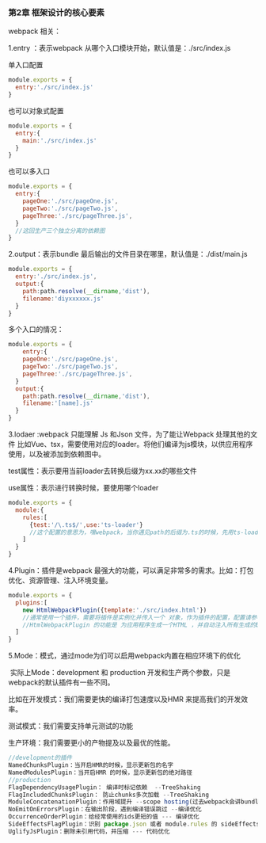 ### 第2章  框架设计的核心要素

webpack 相关：

1.entry ：表示webpack 从哪个入口模块开始，默认值是：./src/index.js

单入口配置

```js
module.exports = {
  entry:'./src/index.js'
}
```

也可以对象式配置

```js
module.exports = {
  entry:{
    main:'./src/index.js'
  }
}
```

也可以多入口

```js
module.exports = {
  entry:{
    pageOne:'./src/pageOne.js',
    pageTwo:'./src/pageTwo.js',
    pageThree:'./src/pageThree.js',
  }
  //这回生产三个独立分离的依赖图
}
```



2.output：表示bundle 最后输出的文件目录在哪里，默认值是：./dist/main.js

```javascript
module.exports = {
  entry:'./src/index.js',
  output:{
    path:path.resolve(__dirname,'dist'),
    filename:'diyxxxxxx.js'
  }
}
```

多个入口的情况：

```javascript
module.exports = {
    entry:{
    pageOne:'./src/pageOne.js',
    pageTwo:'./src/pageTwo.js',
    pageThree:'./src/pageThree.js',
  }
  output:{
    path:path.resolve(__dirname,'dist'),
    filename:'[name].js'
  }
}
```



3.lodaer :webpack 只能理解 Js 和Json 文件，为了能让Webpack 处理其他的文件 比如Vue、tsx，需要使用对应的loader。将他们编译为js模块，以供应用程序使用，以及被添加到依赖图中。

test属性：表示要用当前loader去转换后缀为xx.xx的哪些文件

use属性：表示进行转换时候，要使用哪个loader

```js
module.exports = {
  module:{
    rules:[
      {test:'/\.ts$/',use:'ts-loader'}
      //这个配置的意思为，嘿webpack，当你遇见path的后缀为.ts的时候，先用ts-loader 转换一下
    ]
  }
}
```

4.Plugin：插件是webpack 最强大的功能，可以满足非常多的需求。比如：打包优化、资源管理、注入环境变量。

```js
module.exports = {
  plugins:[
    new HtmlWebpackPlugin({template:'./src/index.html'})
    //通常使用一个插件，需要将插件是实例化并传入一个 对象，作为插件的配置，配置请参考plugin的配置手册
    //HtmlWebpackPlugin 的功能是 为应用程序生成一个HTML ，并自动注入所有生成的bundle
  ]
}
```

5.Mode：模式，通过mode为们可以启用webpack内置在相应环境下的优化

​				实际上Mode：development 和 production 开发和生产两个参数，只是webpack的默认插件有一些不同。

比如在开发模式：我们需要更快的编译打包速度以及HMR 来提高我们的开发效率。

测试模式：我们需要支持单元测试的功能

生产环境：我们需要更小的产物提及以及最优的性能。

```js
//development的插件
NamedChunksPlugin：当开启HMR的时候，显示更新包的名字
NamedModulesPlugin：当开启HMR 的时候，显示更新包的绝对路径
//production
FlagDependencyUsagePlugin： 编译时标记依赖  --TreeShaking
FlagIncludedChunksPlugin： 防止chunks多次加载 --TreeShaking
ModuleConcatenationPlugin：作用域提升 --scope hosting(过去webpack会讲bundle中的各个模块单独打包成闭包，如果所有的模块可以提升到一个闭包中，代码性能会大大提高)
NoEmitOnErrorsPlugin：在输出阶段，遇到编译错误跳过 --编译优化
OccurrenceOrderPlugin：给经常使用的ids更短的值 --- 编译优化
SideEffectsFlagPlugin：识别 package.json 或者 module.rules 的 sideEffects 标志（纯的 ES2015 模块)，安全地删除未用到的 export 导出 --- tree-shaking相关
UglifyJsPlugin：删除未引用代码，并压缩 --- 代码优化
```

















